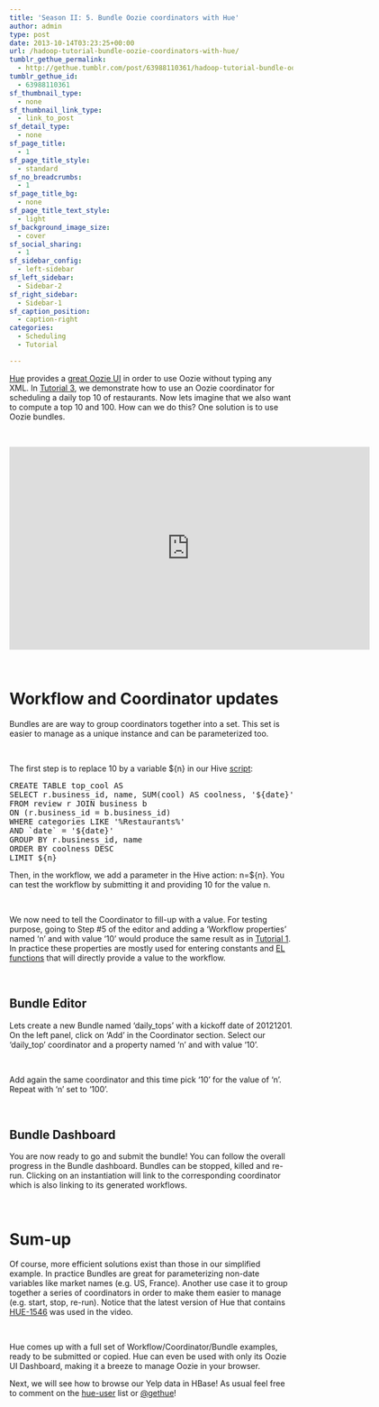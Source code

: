 ```yaml
---
title: 'Season II: 5. Bundle Oozie coordinators with Hue'
author: admin
type: post
date: 2013-10-14T03:23:25+00:00
url: /hadoop-tutorial-bundle-oozie-coordinators-with-hue/
tumblr_gethue_permalink:
  - http://gethue.tumblr.com/post/63988110361/hadoop-tutorial-bundle-oozie-coordinators-with-hue
tumblr_gethue_id:
  - 63988110361
sf_thumbnail_type:
  - none
sf_thumbnail_link_type:
  - link_to_post
sf_detail_type:
  - none
sf_page_title:
  - 1
sf_page_title_style:
  - standard
sf_no_breadcrumbs:
  - 1
sf_page_title_bg:
  - none
sf_page_title_text_style:
  - light
sf_background_image_size:
  - cover
sf_social_sharing:
  - 1
sf_sidebar_config:
  - left-sidebar
sf_left_sidebar:
  - Sidebar-2
sf_right_sidebar:
  - Sidebar-1
sf_caption_position:
  - caption-right
categories:
  - Scheduling
  - Tutorial

---
```

<p id="docs-internal-guid-4ab313a2-b4f9-6636-ef5e-6ec66cd3ea40">
  <a href="http://gethue.com"><span>Hue</span></a><span> provides a </span><a href="http://gethue.tumblr.com/tagged/oozie"><span>great Oozie UI</span></a><span> in order to use Oozie without typing any XML. In </span><a href="http://gethue.tumblr.com/post/61597968730/hadoop-tutorials-ii-3-schedule-hive-queries-with"><span>Tutorial 3</span></a><span>, we demonstrate how to use an Oozie coordinator for scheduling a daily top 10 of restaurants. Now lets imagine that we also want to compute a top 10 and 100. How can we do this? One solution is to use Oozie bundles.</span>
</p>

&nbsp;

<iframe src="https://player.vimeo.com/video/76519513?dnt=1&app_id=122963" width="640" height="360" frameborder="0" title="Hadoop Tutorial: Bundle Oozie coordinators with Hue" allow="autoplay; fullscreen" allowfullscreen></iframe>

&nbsp;

# <span>Workflow and Coordinator updates</span>

<span>Bundles are are way to group coordinators together into a set. This set is easier to manage as a unique instance and can be parameterized too.</span>

&nbsp;

<span>The first step is to replace 10 by a variable ${n} in our Hive </span>[<span>script</span>][1]<span>:</span>

<pre class="code">CREATE TABLE top_cool AS
SELECT r.business_id, name, SUM(cool) AS coolness, '${date}' as `date`
FROM review r JOIN business b
ON (r.business_id = b.business_id)
WHERE categories LIKE '%Restaurants%'
AND `date` = '${date}'
GROUP BY r.business_id, name
ORDER BY coolness DESC
LIMIT ${n}</pre>

<span>Then, in the workflow, we add a parameter in the Hive action: </span><span>n=${n}</span><span>. You can test the workflow by submitting it and providing 10 for the value n.</span>

&nbsp;

<span>We now need to tell the Coordinator to fill-up with a value. For testing purpose, going to Step #5 of the editor and adding a ‘</span><span>Workflow properties</span><span>’ named ‘</span><span>n</span><span>’ and with value ‘</span><span>10</span><span>’ would produce the same result as in </span>[<span>Tutorial 1</span>][2]<span>. In practice these properties are mostly used for entering constants and </span>[<span>EL functions</span>][3] <span>that will directly provide a value to the workflow.</span>

&nbsp;

## <span>Bundle Editor</span>

<span>Lets create a new Bundle named ‘</span><span>daily_tops</span><span>’ with a kickoff date of 20121201. On the left panel, click on ‘</span><span>Add</span><span>’ in the Coordinator section. Select our ‘</span><span>daily_top</span><span>’ coordinator and a property named ‘</span><span>n</span><span>’ and with value ‘</span><span>10</span><span>’.</span>

&nbsp;

<span>Add again the same coordinator and this time pick ‘</span><span>10</span><span>’ for the value of ‘</span><span>n</span><span>’. Repeat with ‘</span><span>n</span><span>’ set to ‘</span><span>100</span><span>’.</span>

&nbsp;

## <span>Bundle Dashboard</span>

<span>You are now ready to go and submit the bundle! You can follow the overall progress in the Bundle dashboard. Bundles can be stopped, killed and re-run. Clicking on an instantiation will link to the corresponding coordinator which is also linking to its generated workflows.</span>

&nbsp;

# <span>Sum-up</span>

<span>Of course, more efficient solutions exist than those in our simplified example. In practice Bundles are great for parameterizing non-date variables like market names (e.g. US, France). Another use case it to group together a series of coordinators in order to make them easier to manage (e.g. start, stop, re-run). Notice that the latest version of Hue that contains </span>[<span>HUE-1546</span>][4] <span>was used in the video.</span>

&nbsp;

<span>Hue comes up with a full set of Workflow/Coordinator/Bundle examples, ready to be submitted or copied. Hue can even be used with only its Oozie UI Dashboard, making it a breeze to manage Oozie in your browser. </span>

<span>Next, we will see how to browse our Yelp data in HBase! As usual feel free to comment on the </span>[<span>hue-user</span>][5] <span>list or </span>[<span>@gethue</span>][6]<span>!</span>

 [1]: https://github.com/romainr/hadoop-tutorials-examples/blob/master/hive-workflow/select_top_n.sql
 [2]: http://gethue.tumblr.com/post/60937985689/hadoop-tutorials-ii-2-execute-hive-queries-and
 [3]: http://blog.cloudera.com/blog/2013/09/how-to-write-an-el-function-in-apache-oozie/
 [4]: https://issues.cloudera.org/browse/HUE-1546
 [5]: http://groups.google.com/a/cloudera.org/group/hue-user
 [6]: https://twitter.com/gethue
